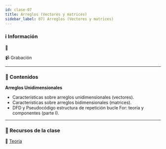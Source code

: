 ```yaml
---
id: clase-07
title: Arreglos (Vectores y matrices)
sidebar_label: 07) Arreglos (Vectores y matrices)
---
```


### ℹ️ Información

📆

📹 Grabación

---

### 📝 Contenidos

**Arreglos Unidimensionales**

- Características sobre arreglos unidimensionales (vectores).
- Características sobre arreglos bidimensionales (matrices).
- DFD y Pseudocódigo estructura de repetición bucle For: teoría y componentes (parte I).

---

### 🚀 Recursos de la clase

📙 [Teoría](https://drive.google.com/file/d/1428eFLiA8JeQ36uPprsf6vKhgm2jWUgE/view?usp=sharing)
